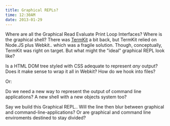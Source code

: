 ```yaml
---
title: Graphical REPLs?
time: 12:30AM
date: 2013-01-29
---
```

Where are all the Graphical Read Evaluate Print Loop Interfaces? Where is the graphical shell? There was [TermKit](http://github.com/unconed/TermKit) a bit back, but TermKit relied on Node.JS plus Webkit.. which was a fragile solution. Though, conceptually, TermKit was right on target.  But what might the "ideal" graphical REPL look like? 

Is a HTML DOM tree styled with CSS adequate to represent *any* output?  Does it make sense to wrap it all in Webkit? How do we hook into files?

Or: 

Do we need a new way to represent the output of command line applications?  A new shell with a new objects system too? 

Say we build this Graphical REPL.. Will the line then blur between graphical and command-line-applications? Or are graphical and command line enviroments destined to stay divided?
